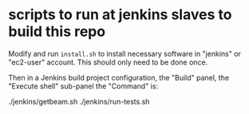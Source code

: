 # scripts to run at jenkins slaves to build this repo

Modify and run `install.sh` to install necessary software in "jenkins" or "ec2-user" account.
This should only need to be done once.

Then in a Jenkins build project configuration, the "Build" panel, the "Execute shell" sub-panel
the "Command" is:

./jenkins/getbeam.sh
./jenkins/run-tests.sh

